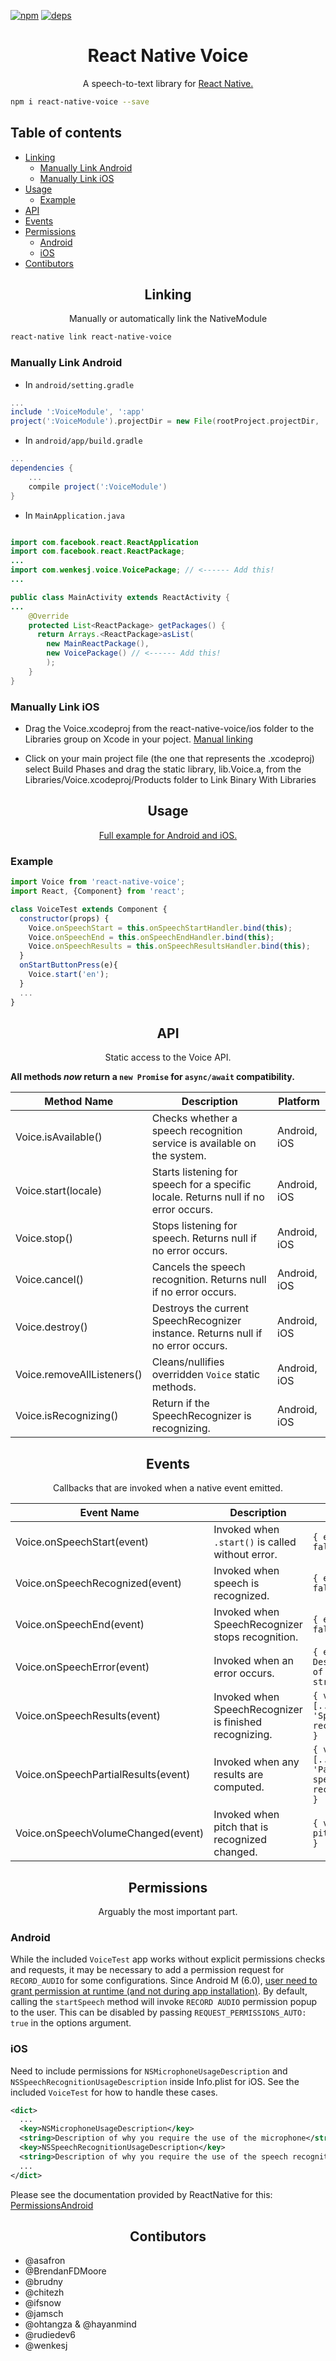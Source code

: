 [![npm][npm]][npm-url]
[![deps][deps]][deps-url]

<h1 align="center">React Native Voice</h1>

<p align="center">A speech-to-text library for <a href="https://facebook.github.io/react-native/">React Native.</a></p>

```sh
npm i react-native-voice --save
```

## Table of contents
  * [Linking](#linking)
    * [Manually Link Android](#manually-link-android)
    * [Manually Link iOS](#manually-link-ios)
  * [Usage](#usage)
    * [Example](#example)
  * [API](#api)
  * [Events](#events)
  * [Permissions](#permissions)
    * [Android](#android)
    * [iOS](#ios)
  * [Contibutors](#contibutors)

<h2 align="center">Linking</h2>

<p align="center">Manually or automatically link the NativeModule</p>

```sh
react-native link react-native-voice
```

### Manually Link Android
- In `android/setting.gradle`

```gradle
...
include ':VoiceModule', ':app'
project(':VoiceModule').projectDir = new File(rootProject.projectDir, '../node_modules/react-native-voice/android')
```

- In `android/app/build.gradle`

```gradle
...
dependencies {
    ...
    compile project(':VoiceModule')
}
```

- In `MainApplication.java`

```java

import com.facebook.react.ReactApplication
import com.facebook.react.ReactPackage;
...
import com.wenkesj.voice.VoicePackage; // <------ Add this!
...

public class MainActivity extends ReactActivity {
...
    @Override
    protected List<ReactPackage> getPackages() {
      return Arrays.<ReactPackage>asList(
        new MainReactPackage(),
        new VoicePackage() // <------ Add this!
        );
    }
}
```

### Manually Link iOS

- Drag the Voice.xcodeproj from the react-native-voice/ios folder to the Libraries group on Xcode in your poject. [Manual linking](https://facebook.github.io/react-native/docs/linking-libraries-ios.html)

- Click on your main project file (the one that represents the .xcodeproj) select Build Phases and drag the static library, lib.Voice.a, from the Libraries/Voice.xcodeproj/Products folder to Link Binary With Libraries


<h2 align="center">Usage</h2>

<p align="center"><a href="https://github.com/wenkesj/react-native-voice/tree/master/VoiceTest">Full example for Android and iOS.</a></p>

### Example

```javascript
import Voice from 'react-native-voice';
import React, {Component} from 'react';

class VoiceTest extends Component {
  constructor(props) {
    Voice.onSpeechStart = this.onSpeechStartHandler.bind(this);
    Voice.onSpeechEnd = this.onSpeechEndHandler.bind(this);
    Voice.onSpeechResults = this.onSpeechResultsHandler.bind(this);
  }
  onStartButtonPress(e){
    Voice.start('en');
  }
  ...
}
```


<h2 align="center">API</h2>

<p align="center">Static access to the Voice API.</p>

**All methods _now_ return a `new Promise` for `async/await` compatibility.**

Method Name                 | Description                                                                         | Platform
--------------------------- | ----------------------------------------------------------------------------------- | --------
Voice.isAvailable()         | Checks whether a speech recognition service is available on the system.             | Android, iOS
Voice.start(locale)         | Starts listening for speech for a specific locale. Returns null if no error occurs. | Android, iOS
Voice.stop()                | Stops listening for speech. Returns null if no error occurs.                        | Android, iOS
Voice.cancel()              | Cancels the speech recognition. Returns null if no error occurs.                    | Android, iOS
Voice.destroy()             | Destroys the current SpeechRecognizer instance. Returns null if no error occurs.    | Android, iOS
Voice.removeAllListeners()  | Cleans/nullifies overridden `Voice` static methods.                                 | Android, iOS
Voice.isRecognizing()       | Return if the SpeechRecognizer is recognizing.                                      | Android, iOS

<h2 align="center">Events</h2>

<p align="center">Callbacks that are invoked when a native event emitted.</p>

Event Name                          | Description                                            | Event                                           | Platform
----------------------------------- | ------------------------------------------------------ | ----------------------------------------------- | --------
Voice.onSpeechStart(event)          | Invoked when `.start()` is called without error.       | `{ error: false }`                              | Android, iOS
Voice.onSpeechRecognized(event)     | Invoked when speech is recognized.                     | `{ error: false }`                              | Android, iOS
Voice.onSpeechEnd(event)            | Invoked when SpeechRecognizer stops recognition.       | `{ error: false }`                              | Android, iOS
Voice.onSpeechError(event)          | Invoked when an error occurs.                          | `{ error: Description of error as string }`     | Android, iOS
Voice.onSpeechResults(event)        | Invoked when SpeechRecognizer is finished recognizing. | `{ value: [..., 'Speech recognized'] }`         | Android, iOS
Voice.onSpeechPartialResults(event) | Invoked when any results are computed.                 | `{ value: [..., 'Partial speech recognized'] }` | Android, iOS
Voice.onSpeechVolumeChanged(event)  | Invoked when pitch that is recognized changed.         | `{ value: pitch in dB }`                        | Android

<h2 align="center">Permissions</h2>

<p align="center">Arguably the most important part.</p>

### Android
While the included `VoiceTest` app works without explicit permissions checks and requests, it may be necessary to add a permission request for `RECORD_AUDIO` for some configurations.
Since Android M (6.0), [user need to grant permission at runtime (and not during app installation)](https://developer.android.com/training/permissions/requesting.html).
By default, calling the `startSpeech` method will invoke `RECORD AUDIO` permission popup to the user. This can be disabled by passing `REQUEST_PERMISSIONS_AUTO: true` in the options argument.

### iOS
Need to include permissions for `NSMicrophoneUsageDescription` and `NSSpeechRecognitionUsageDescription` inside Info.plist for iOS. See the included `VoiceTest` for how to handle these cases.

```xml
<dict>
  ...
  <key>NSMicrophoneUsageDescription</key>
  <string>Description of why you require the use of the microphone</string>
  <key>NSSpeechRecognitionUsageDescription</key>
  <string>Description of why you require the use of the speech recognition</string>
  ...
</dict>
```

Please see the documentation provided by ReactNative for this: [PermissionsAndroid](http://facebook.github.io/react-native/releases/0.38/docs/permissionsandroid.html)

[npm]: https://img.shields.io/npm/v/react-native-voice.svg
[npm-url]: https://npmjs.com/package/react-native-voice

[deps]: https://david-dm.org/wenkesj/react-native-voice.svg
[deps-url]: https://david-dm.org/wenkesj/react-native-voice.svg

<h2 align="center">Contibutors</h2>

  * @asafron
  * @BrendanFDMoore
  * @brudny
  * @chitezh
  * @ifsnow
  * @jamsch
  * @ohtangza & @hayanmind
  * @rudiedev6
  * @wenkesj
